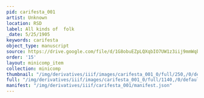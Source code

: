 ```yaml
---
pid: carifesta_001
artist: Unknown
location: RSD
label: All kinds of  folk
_date: 5/25/1905
keywords: carifesta
object_type: manuscript
source: https://drive.google.com/file/d/1G8obuEZpLQXqbIO7UW1z3iij9mmWqbUy/view?usp=drive_link
order: '15'
layout: minicomp_item
collection: minicomp
thumbnail: "/img/derivatives/iiif/images/carifesta_001_0/full/250,/0/default.jpg"
full: "/img/derivatives/iiif/images/carifesta_001_0/full/1140,/0/default.jpg"
manifest: "/img/derivatives/iiif/carifesta_001/manifest.json"
---
```

